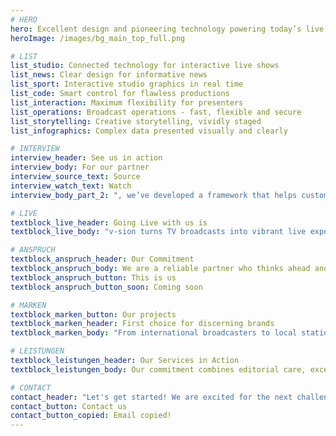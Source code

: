 ```yaml
---
# HERO
hero: Excellent design and pioneering technology powering today’s live content delivery
heroImage: /images/bg_main_top_full.png

# LIST
list_studio: Connected technology for interactive live shows
list_news: Clear design for informative news
list_sport: Interactive studio graphics in real time
list_code: Smart control for flawless productions
list_interaction: Maximum flexibility for presenters
list_operations: Broadcast operations - fast, flexible and secure
list_storytelling: Creative storytelling, vividly staged
list_infographics: Complex data presented visually and clearly

# INTERVIEW
interview_header: See us in action
interview_body: For our partner
interview_source_text: Source
interview_watch_text: Watch
interview_body_part_2: ", we’ve developed a framework that helps customers seamlessly migrate to Viz Pilot Edge. This framework includes components designed to supercharge your production build process. Check out our best practices for a smooth and successful transition."

# LIVE
textblock_live_header: Going Live with us is
textblock_live_body: "v-sion turns TV broadcasts into vibrant live experiences - with interactive video walls, connected studio design, and dynamic live graphics. From the initial concept to technical implementation: we combine design, technology, and content into a seamless concept. Because when millions are watching, everything must run smoothly."

# ANSPRUCH
textblock_anspruch_header: Our Commitment
textblock_anspruch_body: We are a reliable partner who thinks ahead and alongside you - easy to work with and professional in execution. We embrace new technological developments and challenge the familiar. This way, we go one step further and always enable media platforms to provide the best live experience. Creative, confident, and with attention to detail.
textblock_anspruch_button: This is us
textblock_anspruch_button_soon: Coming soon

# MARKEN
textblock_marken_button: Our projects
textblock_marken_header: First choice for discerning brands
textblock_marken_body: "From international broadcasters to local stations: our clients are as diverse as our services. They challenge us - and we deliver results that inspire."

# LEISTUNGEN
textblock_leistungen_header: Our Services in Action
textblock_leistungen_body: Our commitment combines editorial care, excellent design, and seamless technical implementation and broadcast operations support. We stand for this with our many years of experience with various broadcasters.

# CONTACT
contact_header: "Let's get started! We are excited for the next challenge. How can we help?"
contact_button: Contact us
contact_button_copied: Email copied!
---
```

